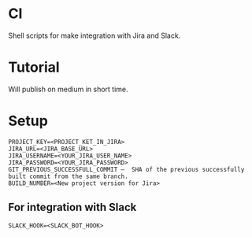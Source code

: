 # CI
Shell scripts for make integration with Jira and Slack.

# Tutorial
Will publish on medium in short time.

# Setup
```
PROJECT_KEY=<PROJECT_KET_IN_JIRA>
JIRA_URL=<JIRA_BASE_URL>
JIRA_USERNAME=<YOUR_JIRA_USER_NAME>
JIRA_PASSWORD=<YOUR_JIRA_PASSWORD>
GIT_PREVIOUS_SUCCESSFULL_COMMIT —  SHA of the previous successfully built commit from the same branch.
BUILD_NUMBER=<New project version for Jira>
```
## For integration with Slack
```
SLACK_HOOK=<SLACK_BOT_HOOK>
```
